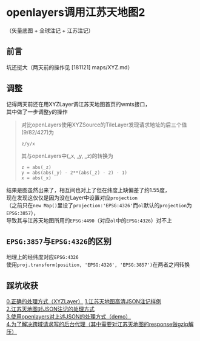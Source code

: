 # openlayers调用江苏天地图2  
（矢量底图 + 全球注记 + 江苏注记）

## 前言
坑还挺大（两天前的操作见 [181121] maps/XYZ.md）

## 调整
记得两天前还在用XYZLayer调江苏天地图首页的wmts接口，  
其中做了一步调整y的操作
>对比openLayers使用XYZSource的TileLayer发现请求地址的后三个值(9/82/427)为
>```
>z/y/x
>```
>其与openLayers中(_x, _y, _z)的转换为
>```
>z = abs(_z)
>y = abs(abs(_y) - 2**(abs(_z) - 2) - 1)
>x = abs(_x)
>```
结果是图虽然出来了，相互间也对上了但在纬度上缺偏差了约1.55度，  
现在发现这仅仅是因为没在Layer中设置对应```projection```  
（之前只在```new Map()```里设了```projection:'EPSG:4326'```而```ol```默认的```projection```为```EPSG:3857```），  
导致其与江苏天地图所用的```EPSG:4490```（对应```ol```中的```EPSG:4326```）对不上  

## ```EPSG:3857```与```EPSG:4326```的区别
地理上的经纬度对应```EPSG:4326```  
使用```proj.transform(position, 'EPSG:4326', 'EPSG:3857')```在两者之间转换

## 踩坑收获
[0.正确的处理方式（XYZLayer）](./files/正确设置projection.js)
[1.江苏天地图高清JSON注记样例](./files/天地图注记.json)  
[2.江苏天地图对JSON注记的处理方式](./filse/江苏天地图自己对注记的处理方式.js)  
[3.使用openlayers对上述JSON的处理方式（demo）](./files/使用天地图首页的江苏省注记.js)  
[4.为了解决跨域请求写的后台代理（其中需要对江苏天地图的response做gzip解压）](./files/JSTDTGETRequestProxyServlet.java)

